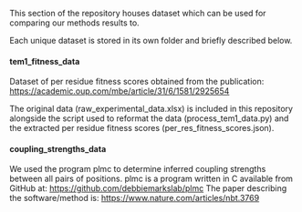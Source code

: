 This section of the repository houses dataset which can be used for comparing our methods results to.

Each unique dataset is stored in its own folder and briefly described below.


#### tem1_fitness_data
Dataset of per residue fitness scores obtained from the publication:
https://academic.oup.com/mbe/article/31/6/1581/2925654

The original data (raw_experimental_data.xlsx) is included in this repository alongside
the script used to reformat the data (process_tem1_data.py)
and the extracted per residue fitness scores (per_res_fitness_scores.json).


#### coupling_strengths_data
We used the program plmc to determine inferred coupling strengths between all pairs of positions.
plmc is a program written in C available from GitHub at: https://github.com/debbiemarkslab/plmc
The paper describing the software/method is: https://www.nature.com/articles/nbt.3769
